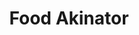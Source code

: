 ---
slug: "food-akinator"
meta-title: "Food Akinator"
title: "Food Akinator"
description: "A reconstruction of Akinator scoped to food items found on SNU's campus"
start_date: "June 11 2025"
is_published: true
is_pinned: false
is_important: true
project_tags:
- Python
- Sqlite
- SQLModel
repository_link: "https://github.com/lalitm1004/FoodAkinator"
---